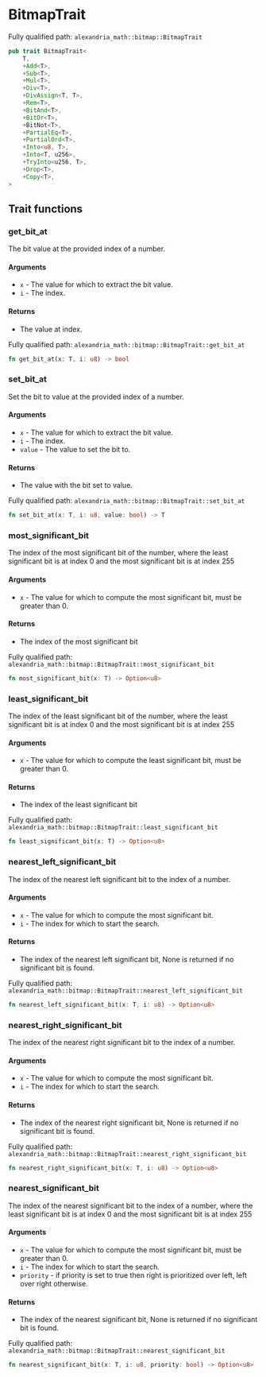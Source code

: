 # BitmapTrait

Fully qualified path: `alexandria_math::bitmap::BitmapTrait`

```rust
pub trait BitmapTrait<
    T,
    +Add<T>,
    +Sub<T>,
    +Mul<T>,
    +Div<T>,
    +DivAssign<T, T>,
    +Rem<T>,
    +BitAnd<T>,
    +BitOr<T>,
    +BitNot<T>,
    +PartialEq<T>,
    +PartialOrd<T>,
    +Into<u8, T>,
    +Into<T, u256>,
    +TryInto<u256, T>,
    +Drop<T>,
    +Copy<T>,
>
```

## Trait functions

### get_bit_at

The bit value at the provided index of a number.

#### Arguments

- `x` - The value for which to extract the bit value.
- `i` - The index.

#### Returns

- The value at index.

Fully qualified path: `alexandria_math::bitmap::BitmapTrait::get_bit_at`

```rust
fn get_bit_at(x: T, i: u8) -> bool
```

### set_bit_at

Set the bit to value at the provided index of a number.

#### Arguments

- `x` - The value for which to extract the bit value.
- `i` - The index.
- `value` - The value to set the bit to.

#### Returns

- The value with the bit set to value.

Fully qualified path: `alexandria_math::bitmap::BitmapTrait::set_bit_at`

```rust
fn set_bit_at(x: T, i: u8, value: bool) -> T
```

### most_significant_bit

The index of the most significant bit of the number, where the least significant bit is at index 0 and the most significant bit is at index 255

#### Arguments

- `x` - The value for which to compute the most significant bit, must be greater than 0.

#### Returns

- The index of the most significant bit

Fully qualified path: `alexandria_math::bitmap::BitmapTrait::most_significant_bit`

```rust
fn most_significant_bit(x: T) -> Option<u8>
```

### least_significant_bit

The index of the least significant bit of the number, where the least significant bit is at index 0 and the most significant bit is at index 255

#### Arguments

- `x` - The value for which to compute the least significant bit, must be greater than 0.

#### Returns

- The index of the least significant bit

Fully qualified path: `alexandria_math::bitmap::BitmapTrait::least_significant_bit`

```rust
fn least_significant_bit(x: T) -> Option<u8>
```

### nearest_left_significant_bit

The index of the nearest left significant bit to the index of a number.

#### Arguments

- `x` - The value for which to compute the most significant bit.
- `i` - The index for which to start the search.

#### Returns

- The index of the nearest left significant bit, None is returned if no significant bit is found.

Fully qualified path: `alexandria_math::bitmap::BitmapTrait::nearest_left_significant_bit`

```rust
fn nearest_left_significant_bit(x: T, i: u8) -> Option<u8>
```

### nearest_right_significant_bit

The index of the nearest right significant bit to the index of a number.

#### Arguments

- `x` - The value for which to compute the most significant bit.
- `i` - The index for which to start the search.

#### Returns

- The index of the nearest right significant bit, None is returned if no significant bit is found.

Fully qualified path: `alexandria_math::bitmap::BitmapTrait::nearest_right_significant_bit`

```rust
fn nearest_right_significant_bit(x: T, i: u8) -> Option<u8>
```

### nearest_significant_bit

The index of the nearest significant bit to the index of a number, where the least significant bit is at index 0 and the most significant bit is at index 255

#### Arguments

- `x` - The value for which to compute the most significant bit, must be greater than 0.
- `i` - The index for which to start the search.
- `priority` - if priority is set to true then right is prioritized over left, left over right otherwise.

#### Returns

- The index of the nearest significant bit, None is returned if no significant bit is found.

Fully qualified path: `alexandria_math::bitmap::BitmapTrait::nearest_significant_bit`

```rust
fn nearest_significant_bit(x: T, i: u8, priority: bool) -> Option<u8>
```
